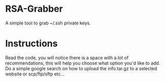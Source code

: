 # RSA-Grabber
A simple tool to grab ~/.ssh private keys.

# Instructions
Read the code, you will notice there is a space with a lot of recommendations,
this will help you choose what option you'd like to add.
Do a simple google search on how to upload the info.tar.gz to a selected website or scp/ftp/sftp etc...

